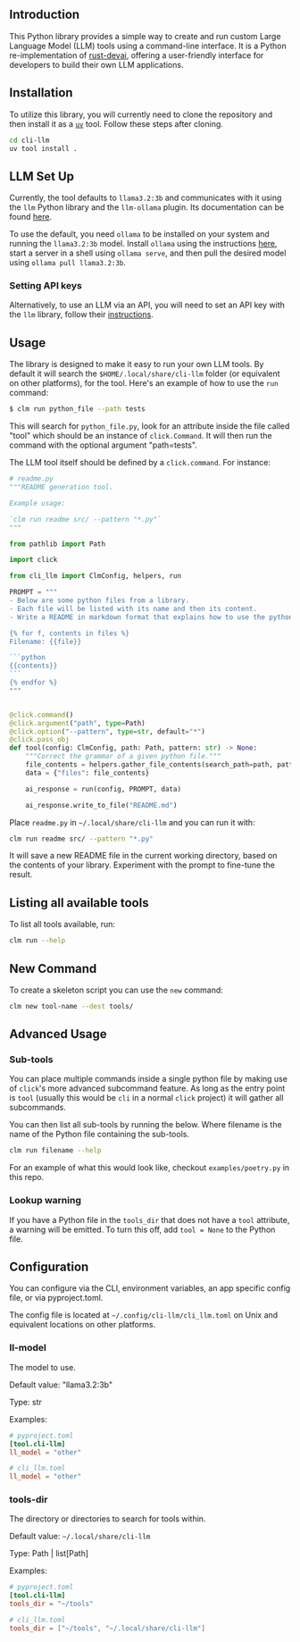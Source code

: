 ## Introduction

This Python library provides a simple way to create and run custom Large
Language Model (LLM) tools using a command-line interface. It is a Python
re-implementation of [rust-devai](https://github.com/jeremychone/rust-devai),
offering a user-friendly interface for developers to build their own LLM
applications.

## Installation

To utilize this library, you will currently need to clone the repository and
then install it as a [`uv`](https://docs.astral.sh/uv/) tool. Follow these
steps after cloning.

```bash
cd cli-llm
uv tool install .
```

## LLM Set Up

Currently, the tool defaults to `llama3.2:3b` and communicates with it using
the `llm` Python library and the `llm-ollama` plugin. Its documentation can be
found [here](https://github.com/simonw/llm/tree/main?tab=readme-ov-file#llm).

To use the default, you need `ollama` to be installed on your system and
running the `llama3.2:3b` model. Install `ollama` using the instructions
[here](https://github.com/ollama/ollama?tab=readme-ov-file#ollama), start a
server in a shell using `ollama serve`, and then pull the desired model using
`ollama pull llama3.2:3b`.

### Setting API keys

Alternatively, to use an LLM via an API, you will need to set an API key with
the `llm` library, follow their
[instructions](https://github.com/simonw/llm/tree/main?tab=readme-ov-file#getting-started).

## Usage

The library is designed to make it easy to run your own LLM tools. By default
it will search the `$HOME/.local/share/cli-llm` folder (or equivalent on other
platforms), for the tool. Here's an example of how to use the `run` command:

```bash
$ clm run python_file --path tests
```

This will search for `python_file.py`, look for an attribute inside the file
called "tool" which should be an instance of `click.Command`. It will then run
the command with the optional argument "path=tests".

The LLM tool itself should be defined by a `click.command`. For instance:

````python
# readme.py
"""README generation tool.

Example usage:

`clm run readme src/ --pattern "*.py"`
"""

from pathlib import Path

import click

from cli_llm import ClmConfig, helpers, run

PROMPT = """
- Below are some python files from a library.
- Each file will be listed with its name and then its content.
- Write a README in markdown format that explains how to use the python library.

{% for f, contents in files %}
Filename: {{file}}

```python
{{contents}}
```
{% endfor %}
"""


@click.command()
@click.argument("path", type=Path)
@click.option("--pattern", type=str, default="*")
@click.pass_obj
def tool(config: ClmConfig, path: Path, pattern: str) -> None:
    """Correct the grammar of a given python file."""
    file_contents = helpers.gather_file_contents(search_path=path, pattern=pattern)
    data = {"files": file_contents}

    ai_response = run(config, PROMPT, data)

    ai_response.write_to_file("README.md")

````

Place `readme.py` in `~/.local/share/cli-llm` and you can run it with:

```bash
clm run readme src/ --pattern "*.py"
```

It will save a new README file in the current working directory, based on the
contents of your library. Experiment with the prompt to fine-tune the result.

## Listing all available tools

To list all tools available, run:

```bash
clm run --help
```

## New Command

To create a skeleton script you can use the `new` command:

```bash
clm new tool-name --dest tools/
```

## Advanced Usage

### Sub-tools

You can place multiple commands inside a single python file by making use of
`click`'s more advanced subcommand feature. As long as the entry point is
`tool` (usually this would be `cli` in a normal `click` project) it will gather
all subcommands.

You can then list all sub-tools by running the below. Where filename is the
name of the Python file containing the sub-tools.

```bash
clm run filename --help
```

For an example of what this would look like, checkout `examples/poetry.py` in
this repo.

### Lookup warning

If you have a Python file in the `tools_dir` that does not have a `tool`
attribute, a warning will be emitted. To turn this off, add `tool = None` to
the Python file.

## Configuration

You can configure via the CLI, environment variables, an app specific config
file, or via pyproject.toml.

The config file is located at `~/.config/cli-llm/cli_llm.toml` on Unix and
equivalent locations on other platforms.


### ll-model

The model to use.

Default value: "llama3.2:3b"

Type: str

Examples:

```toml
# pyproject.toml
[tool.cli-llm]
ll_model = "other"
```

```toml
# cli_llm.toml
ll_model = "other"
```

### tools-dir

The directory or directories to search for tools within.

Default value: `~/.local/share/cli-llm`

Type: Path | list[Path]

Examples:

```toml
# pyproject.toml
[tool.cli-llm]
tools_dir = "~/tools"
```

```toml
# cli_llm.toml
tools_dir = ["~/tools", "~/.local/share/cli-llm"]
```
